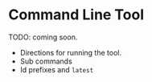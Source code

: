 # Command Line Tool

TODO: coming soon. 

* Directions for running the tool.
* Sub commands
* Id prefixes and `latest`
